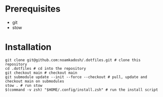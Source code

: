 # Prerequisites

- git
- stow

# Installation

```shell
git clone git@github.com:noamkadosh/.dotfiles.git # clone this repository
cd .dotfiles # cd into the repository
git checkout main # checkout main
git submodule update --init --force --checkout # pull, update and checkout main on submodules
stow . # run stow
$(command -v zsh) "$HOME/.config/install.zsh" # run the install script
```

